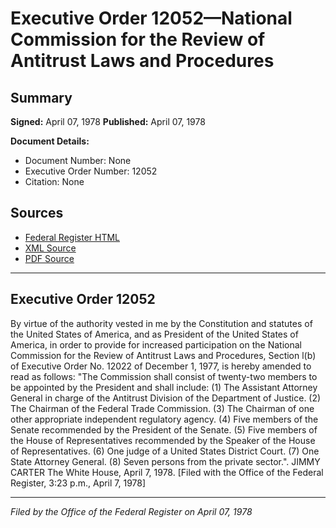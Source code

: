 # Executive Order 12052—National Commission for the Review of Antitrust Laws and Procedures

## Summary

**Signed:** April 07, 1978
**Published:** April 07, 1978

**Document Details:**
- Document Number: None
- Executive Order Number: 12052
- Citation: None

## Sources
- [Federal Register HTML](https://www.presidency.ucsb.edu/documents/executive-order-12052-national-commission-for-the-review-antitrust-laws-and-procedures)
- [XML Source](None)
- [PDF Source](None)

---

## Executive Order 12052

By virtue of the authority vested in me by the Constitution and statutes of the United States of America, and as President of the United States of America, in order to provide for increased participation on the National Commission for the Review of Antitrust Laws and Procedures, Section l(b) of Executive Order No. 12022 of December 1, 1977, is hereby amended to read as follows:
"The Commission shall consist of twenty-two members to be appointed by the President and shall include:
    (1) The Assistant Attorney General in charge of the Antitrust Division of the Department of Justice.
    (2) The Chairman of the Federal Trade Commission.
    (3) The Chairman of one other appropriate independent regulatory agency.
    (4) Five members of the Senate recommended by the President of the Senate.
    (5) Five members of the House of Representatives recommended by the Speaker of the House of Representatives.
    (6) One judge of a United States District Court.
    (7) One State Attorney General.
    (8) Seven persons from the private sector.".
JIMMY CARTER
The White House,
April 7, 1978.
[Filed with the Office of the Federal Register, 3:23 p.m., April 7, 1978]

---

*Filed by the Office of the Federal Register on April 07, 1978*
